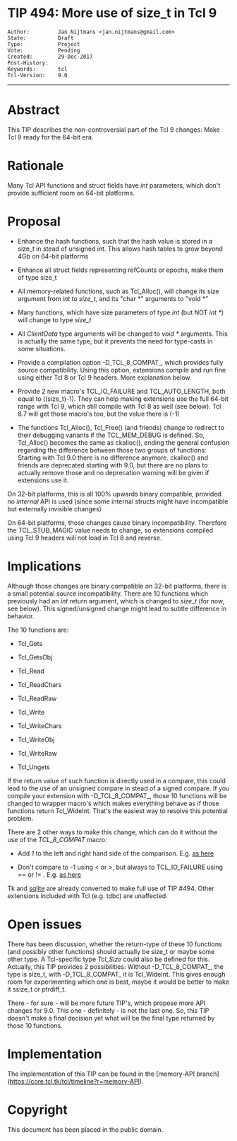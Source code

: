 # TIP 494: More use of size_t in Tcl 9
	Author:         Jan Nijtmans <jan.nijtmans@gmail.com>
	State:          Draft
	Type:           Project
	Vote:           Pending
	Created:        29-Dec-2017
	Post-History:
	Keywords:       tcl
	Tcl-Version:    9.0
-----

# Abstract

This TIP describes the non-controversial part of the Tcl 9 changes: Make Tcl 9 ready for the 64-bit era.

# Rationale

Many Tcl API functions and struct fields have _int_ parameters, which don't provide sufficient room on 64-bit platforms.

# Proposal

  * Enhance the hash functions, such that the hash value is stored in a size\_t in stead of unsigned int. This allows hash tables to grow beyond 4Gb on 64-bit platforms

  * Enhance all struct fields representing refCounts or epochs, make them of type size_t

  * All memory-related functions, such as Tcl\_Alloc\(\), will change its size argument from _int_ to _size\_t_, and its "char *" arguments to "void *"
  
  * Many functions, which have size parameters of type _int_ (but NOT _int *_) will change to type _size\_t_

  * All _ClientData_ type arguments will be changed to _void *_ arguments. This is actually the same type, but it prevents the need for type-casts in some situations.

  * Provide a compilation option -D_TCL\_8\_COMPAT_, which provides fully source compatibility. Using this option, extensions compile and run fine using either Tcl 8 or Tcl 9 headers.
    More explanation below.

  * Provide 2 new macro's TCL\_IO\_FAILURE and TCL\_AUTO\_LENGTH, both equal to ((size_t)-1). They can help making extensions use the full 64-bit range with Tcl 9, which still compile with Tcl 8 as well (see below). 
    Tcl 8.7 will get those macro's too, but the value there is (-1)

  * The functions Tcl\_Alloc(), Tcl\_Free() (and friends) change to redirect to their debugging variants if the TCL\_MEM\_DEBUG is defined. So, Tcl\_Alloc() becomes the same as ckalloc(), ending the general confusion regarding the difference between those two groups of functions: Starting with Tcl 9.0 there is no difference anymore.
    ckalloc() and friends are deprecated starting with 9.0, but there are no plans to actually remove those and no deprecation warning will be given if extensions use it.


On 32-bit platforms, this is all 100% upwards binary compatible, provided no _internal_ API is used (since some internal structs might have incompatible but externally invisible changes)

On 64-bit platforms, those changes cause binary incompatibility. Therefore the TCL\_STUB\_MAGIC value needs to change, so extensions compiled using Tcl 9 headers will not load in Tcl 8 and reverse.


# Implications

Although those changes are binary compatible on 32-bit platforms, there is a small potential source incompatibility.
There are 10 functions which previously had an _int_ return argument, which is changed to _size\_t_ (for now, see below).
This signed/unsigned change might lead to subtle difference in behavior.

The 10 functions are:

  * Tcl_Gets

  * Tcl_GetsObj

  * Tcl_Read

  * Tcl_ReadChars

  * Tcl_ReadRaw

  * Tcl_Write

  * Tcl_WriteChars

  * Tcl_WriteObj

  * Tcl_WriteRaw

  * Tcl_Ungets

If the return value of such function is directly used in a compare, this could lead to the use of an unsigned compare in stead of a signed compare.
If you compile your extension with -D_TCL\_8\_COMPAT_, those 10 functions will be changed to wrapper macro's which makes everything behave as if those functions return Tcl_WideInt. That's the easiest way to resolve this potential problem.

There are 2 other ways to make this change, which can do it without the use of the _TCL\_8\_COMPAT_ macro:

  * Add _1_ to the left and right hand side of the comparison. E.g. [as here](https://core.tcl.tk/tk/fdiff?v1=100235897e9cf359&v2=9cf86629040df0d3)

  * Don't compare to -1 using < or >, but always to TCL\_IO\_FAILURE using == or != . E.g. [as here](https://core.tcl.tk/tk/info/abe0d3b121cbb12d)

Tk and [sqlite](http://cyqlite.sourceforge.net/cgi-bin/sqlite/info/17c148b94008df81) are already converted to make full use of TIP #494. Other extensions included with Tcl (e.g. tdbc) are unaffected.

# Open issues

There has been discussion, whether the return-type of these 10 functions (and possibly other functions) should actually be size\_t or maybe some other type.
A Tcl-specific type *Tcl\_Size* could also be defined for this. Actually, this TIP provides 2 possibilities: Without -D_TCL\_8\_COMPAT_, the type is size\_t, with -D_TCL\_8\_COMPAT_ it is Tcl_WideInt.
This gives enough room for experimenting which one is best, maybe it would be better to make it ssize\_t or ptrdiff\_t.

There - for sure - will be more future TIP's, which propose more API changes for 9.0.
This one - definitely - is not the last one.
So, this TIP doesn't make a final decision yet what will be the final type returned by those 10 functions.

# Implementation

The implementation of this TIP can be found in the [memory-API branch]
(https://core.tcl.tk/tcl/timeline?r=memory-API).

# Copyright

This document has been placed in the public domain.
